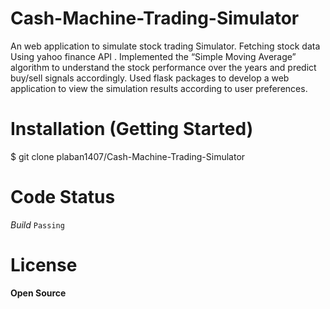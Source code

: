 # Cash-Machine-Trading-Simulator

An web application to simulate stock trading Simulator. Fetching stock data Using yahoo finance API .  Implemented the “Simple Moving Average” algorithm to
understand the stock performance over the years and predict buy/sell signals accordingly. Used flask packages to develop a web application to view the simulation results
according to user preferences.

# Installation (Getting Started)
$ git clone plaban1407/Cash-Machine-Trading-Simulator

# Code Status
_Build_ `Passing`

# License
**Open Source**

